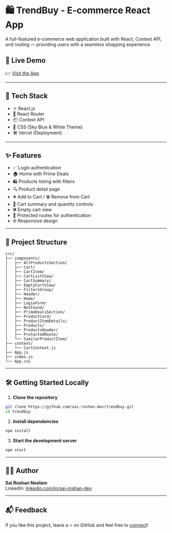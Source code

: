 # 🛍️ TrendBuy - E-commerce React App

A full-featured e-commerce web application built with React, Context API, and routing — providing users with a seamless shopping experience.

## 🔗 Live Demo

👉 [Visit the App](https://sr-ecom-trendbuy-app.vercel.app/)

---

## 🚀 Tech Stack

- ⚛️ React.js  
- 🎯 React Router  
- 📦 Context API  
- 💅 CSS (Sky Blue & White Theme)  
- 🛠️ Vercel (Deployment)  

---

## ✨ Features

- ✅ Login authentication  
- 🏠 Home with Prime Deals  
- 🛍️ Products listing with filters  
- 🔍 Product detail page  
- ➕ Add to Cart / 🗑️ Remove from Cart  
- 🛒 Cart summary and quantity controls  
- ❌ Empty cart view  
- 🔐 Protected routes for authentication  
- 🌐 Responsive design  

---

## 📁 Project Structure

```
src/
├── components/
│   ├── AllProductsSection/
│   ├── Cart/
│   ├── CartItem/
│   ├── CartListView/
│   ├── CartSummary/
│   ├── EmptyCartView/
│   ├── FiltersGroup/
│   ├── Header/
│   ├── Home/
│   ├── LoginForm/
│   ├── NotFound/
│   ├── PrimeDealsSection/
│   ├── ProductCard/
│   ├── ProductItemDetails/
│   ├── Products/
│   ├── ProductsHeader/
│   ├── ProtectedRoute/
│   └── SimilarProductItem/
├── context/
│   └── CartContext.js
├── App.js
├── index.js
└── App.css
```

---

## 🛠️ Getting Started Locally

1. **Clone the repository**

```bash
git clone https://github.com/sai-roshan-dev/trendbuy.git
cd trendbuy
```

2. **Install dependencies**

```bash
npm install
```

3. **Start the development server**

```bash
npm start
```

---

## 👨‍💻 Author

**Sai Roshan Neelam**  
LinkedIn: [linkedin.com/in/sai-roshan-dev](https://linkedin.com/in/sai-roshan-dev)

---

## 📬 Feedback

If you like this project, leave a ⭐ on GitHub and feel free to [connect](https://linkedin.com/in/sai-roshan-dev)!
